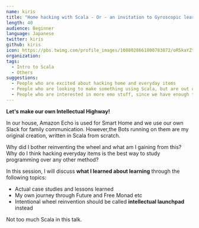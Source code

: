 ```yaml
---
name: kiris
title: "Home hacking with Scala - Or - an invitation to Gyroscopic learning"
length: 40
audience: Beginner
language: Japanese
twitter: kiris
github: kiris
icon: https://pbs.twimg.com/profile_images/1088028661800783872/oR5kaYZt_400x400.jpg
organization:
tags:
  - Intro to Scala
  - Others
suggestions:
  - People who are excited about hacking home and everyday items
  - People who are looking to make something using Scala, but are out of ideas
  - People who are interested in more emo stuff, since we have enough tech talks
---
```

**Let's make our own Intellectual Highway!**

In our house, Amazon Echo is used for Smart Home and we use our own Slack for family communication. However,the Bots running on them are my original creation, written in Scala from scratch.

Why did I bother reinventing the wheel and what am I gaining from this?
Why do I think hacking everyday items is the best way to study programming over any other method?

In this session, I will discuss **what I learned about learning** through the following topics:

- Actual case studies and lessons learned
- My own journey through Future and Free Monad etc
- Intentional wheel reinvention should be called **intellectual launchpad** instead

Not too much Scala in this talk.

